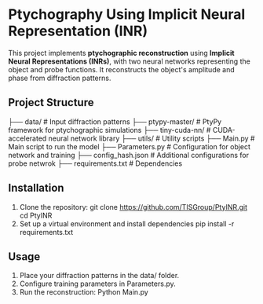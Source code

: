 # Ptychography Using Implicit Neural Representation (INR)

This project implements **ptychographic reconstruction** using **Implicit Neural Representations (INRs)**, with two neural networks representing the object and probe functions. It reconstructs the object's amplitude and phase from diffraction patterns.

## **Project Structure**
├── data/ # Input diffraction patterns
├── ptypy-master/ # PtyPy framework for ptychographic simulations
├── tiny-cuda-nn/ # CUDA-accelerated neural network library
├── utils/ # Utility scripts
├── Main.py # Main script to run the model
├── Parameters.py # Configuration for object network and training
├── config_hash.json # Additional configurations for probe netwrok
├── requirements.txt # Dependencies

## **Installation**
1. Clone the repository:
   git clone https://github.com/TISGroup/PtyINR.git
   cd PtyINR
2. Set up a virtual environment and install dependencies
   pip install -r requirements.txt

## **Usage**
1. Place your diffraction patterns in the data/ folder.
2. Configure training parameters in Parameters.py.
3. Run the reconstruction:   Python Main.py

